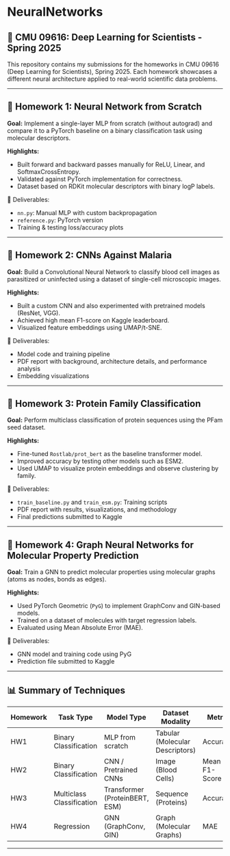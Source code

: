 # NeuralNetworks
## 📘 CMU 09616: Deep Learning for Scientists - Spring 2025

This repository contains my submissions for the homeworks in CMU 09616 (Deep Learning for Scientists), Spring 2025. Each homework showcases a different neural architecture applied to real-world scientific data problems.

---

## 📁 Homework 1: Neural Network from Scratch

**Goal:** Implement a single-layer MLP from scratch (without autograd) and compare it to a PyTorch baseline on a binary classification task using molecular descriptors.

**Highlights:**
- Built forward and backward passes manually for ReLU, Linear, and SoftmaxCrossEntropy.
- Validated against PyTorch implementation for correctness.
- Dataset based on RDKit molecular descriptors with binary logP labels.

📄 Deliverables:
- `nn.py`: Manual MLP with custom backpropagation
- `reference.py`: PyTorch version
- Training & testing loss/accuracy plots

---

## 🦟 Homework 2: CNNs Against Malaria

**Goal:** Build a Convolutional Neural Network to classify blood cell images as parasitized or uninfected using a dataset of single-cell microscopic images.

**Highlights:**
- Built a custom CNN and also experimented with pretrained models (ResNet, VGG).
- Achieved high mean F1-score on Kaggle leaderboard.
- Visualized feature embeddings using UMAP/t-SNE.

📄 Deliverables:
- Model code and training pipeline
- PDF report with background, architecture details, and performance analysis
- Embedding visualizations

---

## 🧬 Homework 3: Protein Family Classification

**Goal:** Perform multiclass classification of protein sequences using the PFam seed dataset.

**Highlights:**
- Fine-tuned `Rostlab/prot_bert` as the baseline transformer model.
- Improved accuracy by testing other models such as ESM2.
- Used UMAP to visualize protein embeddings and observe clustering by family.

📄 Deliverables:
- `train_baseline.py` and `train_esm.py`: Training scripts
- PDF report with results, visualizations, and methodology
- Final predictions submitted to Kaggle

---

## 🧪 Homework 4: Graph Neural Networks for Molecular Property Prediction

**Goal:** Train a GNN to predict molecular properties using molecular graphs (atoms as nodes, bonds as edges).

**Highlights:**
- Used PyTorch Geometric (`PyG`) to implement GraphConv and GIN-based models.
- Trained on a dataset of molecules with target regression labels.
- Evaluated using Mean Absolute Error (MAE).

📄 Deliverables:
- GNN model and training code using PyG
- Prediction file submitted to Kaggle

---

## 📊 Summary of Techniques

| Homework | Task Type       | Model Type                  | Dataset Modality     | Metric          |
|----------|------------------|-----------------------------|-----------------------|-----------------|
| HW1      | Binary Classification | MLP from scratch           | Tabular (Molecular Descriptors) | Accuracy         |
| HW2      | Binary Classification | CNN / Pretrained CNNs      | Image (Blood Cells)   | Mean F1-Score    |
| HW3      | Multiclass Classification | Transformer (ProteinBERT, ESM) | Sequence (Proteins)   | Accuracy         |
| HW4      | Regression       | GNN (GraphConv, GIN)       | Graph (Molecular Graphs) | MAE             |

---
